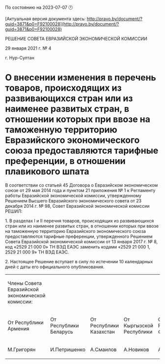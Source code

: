 По состоянию на 2023-07-07 &#x1F550;

[Актуальная версия документа здесь: http://pravo.by/document/?guid=3871&p0=F92100028](http://pravo.by/document/?guid=3871&p0=F92100028)

<p>РЕШЕНИЕ СОВЕТА ЕВРАЗИЙСКОЙ ЭКОНОМИЧЕСКОЙ КОМИССИИ</p>
<p>29 января 2021 г. № 4</p>
<p>г. Нур-Султан</p>
<h1>О внесении изменения в перечень товаров, происходящих из развивающихся стран или из наименее развитых стран, в отношении которых при ввозе на таможенную территорию Евразийского экономического союза предоставляются тарифные преференции, в отношении плавикового шпата</h1>
<p>В соответствии со статьей 45 Договора о Евразийском экономическом союзе от 29 мая 2014 года и пунктом 21 приложения № 1 к Регламенту работы Евразийской экономической комиссии, утвержденному Решением Высшего Евразийского экономического совета от 23 декабря 2014 г. № 98, Совет Евразийской экономической комиссии РЕШИЛ:</p>
<p>1. В разделах I и II перечня товаров, происходящих из развивающихся стран или из наименее развитых стран, в отношении которых при ввозе на таможенную территорию Евразийского экономического союза предоставляются тарифные преференции, утвержденного Решением Совета Евразийской экономической комиссии от 13 января 2017 г. № 8, код «2529 21 000 0» ТН ВЭД ЕАЭС заменить кодами «2529 21 000 1, 2529 21 000 9» ТН ВЭД ЕАЭС.</p>
<p>2. Настоящее Решение вступает в силу по истечении 10 календарных дней с даты его официального опубликования.</p>
<p></p>
<table>
<tr><td><p>Члены Совета Евразийской экономической комиссии:</p></td></tr>
<tr>
<td><p>От Республики Армения</p></td>
<td><p>От Республики Беларусь</p></td>
<td><p>От Республики Казахстан</p></td>
<td><p>От Кыргызской Республики</p></td>
<td><p>От Российской Федерации</p></td>
</tr>
<tr>
<td><p>М.Григорян</p></td>
<td><p>И.Петришенко</p></td>
<td><p>А.Смаилов</p></td>
<td><p>А.Новиков</p></td>
<td><p>А.Оверчук</p></td>
</tr>
</table>
<p></p>